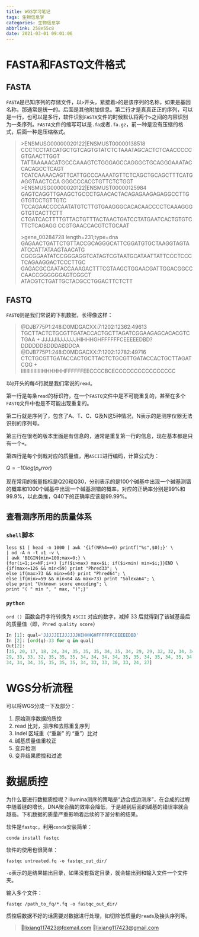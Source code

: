 ```yaml
---
title: WGS学习笔记
tags: 生物信息学
categories: 生物信息学
abbrlink: 258e55c8
date: 2021-03-01 09:01:06
---
```


# FASTA和FASTQ文件格式

## FASTA

`FASTA`是已知序列的存储文件，以`>`开头，<!-- more -->紧接着`>`的是该序列的名称，如果是基因名称，那通常是统一的。后面是其他附加信息。第二行才是真真正正的序列，可以是一行，也可以是多行，软件识别`FASTA`文件的时候默认将两个`>`之间的内容识别为一条序列。`FASTA`文件的缩写可以是`.fa`或者`.fa.gz`，前一种是没有压缩的格式，后面一种是压缩格式。

>\>ENSMUSG00000020122|ENSMUST00000138518
>CCCTCCTATCATGCTGTCAGTGTATCTCTAAATAGCACTCTCAACCCCCGTGAACTTGGT
>TATTAAAAACATGCCCAAAGTCTGGGAGCCAGGGCTGCAGGGAAATACCACAGCCTCAGT
>TCATCAAAACAGTTCATTGCCCAAAATGTTCTCAGCTGCAGCTTTCATGAGGTAACTCCA
>GGGCCCACCTGTTCTCTGGT
>\>ENSMUSG00000020122|ENSMUST00000125984
>GAGTCAGGTTGAAGCTGCCCTGAACACTACAGAGAAGAGAGGCCTTGGTGTCCTGTTGTC
>TCCAGAACCCCAATATGTCTTGTGAAGGGCACACAACCCCTCAAAGGGGTGTCACTTCTT
>CTGATCACTTTTGTTACTGTTTACTAACTGATCCTATGAATCACTGTGTCTTCTCAGAGG
>CCGTGAACCACGTCTGCAAT
>
>\>gene_00284728 length=231;type=dna
>GAGAACTGATTCTGTTACCGCAGGGCATTCGGATGTGCTAAGGTAGTAATCCATTATAAGTAACATG
>CGCGGAATATCCGGGAGGTCATAGTCGTAATGCATAATTATTCCCTCCCTCAGAAGGACTCCCTTGC
>GAGACGCCAATACCAAAGACTTTCGTAAGCTGGAACGATTGGACGGCCCAACCGGGGGGAGTCGGCT
>ATACGTCTGATTGCTACGCCTGGACTTCTCTT

## FASTQ

`FASTQ`则是我们常说的下机数据，长得像这样：

>@DJB775P1:248:D0MDGACXX:7:1202:12362:49613
>TGCTTACTCTGCGTTGATACCACTGCTTAGATCGGAAGAGCACACGTCTGAA
>+
>JJJJJIIJJJJJJHIHHHGHFFFFFFCEEEEEDBD?DDDDDDBDDDABDDCA
>@DJB775P1:248:D0MDGACXX:7:1202:12782:49716
>CTCTGCGTTGATACCACTGCTTACTCTGCGTTGATACCACTGCTTAGATCGG
>+
>IIIIIIIIIIIIIIIHHHHHHFFFFFFEECCCCBCECCCCCCCCCCCCCCCC

以`@`开头的每4行就是我们常说的`read`。

第一行是每条`read`的标识符，在一个`FASTQ`文件中是不可能重复的，甚至在多个`FASTQ`文件中也是不可能出现重复的。

第二行就是序列了，包含了A、T、C、G及N这5种情况，N表示的是测序仪器无法识别的序列号。

第三行在很老的版本里面是有信息的，通常是重复第一行的信息，现在基本都是只有一个`+`。

第四行是每个剑戟对应的质量值，用`ASCII`进行编码，计算公式为：

$Q = -10log(p_error)$

现在常用的衡量指标是Q20和Q30，分别表示的是100个碱基中出现一个碱基测错的概率和1000个碱基中出现一个碱基测错的概率，对应的正确率分别是99%和99.9%，以此类推，Q40下的正确率应该是99.99%。

## 查看测序所用的质量体系

### `shell`脚本

```shell
less $1 | head -n 1000 | awk '{if(NR%4==0) printf("%s",$0);}' \
| od -A n -t u1 -v \
| awk 'BEGIN{min=100;max=0;} \
{for(i=1;i<=NF;i++) {if($i>max) max=$i; if($i<min) min=$i;}}END \
{if(max<=126 && min<59) print "Phred33"; \
else if(max>73 && min>=64) print "Phred64"; \
else if(min>=59 && min<64 && max>73) print "Solexa64"; \
else print "Unknown score encoding"; \
print "( " min ", " max, ")";}'
```



### `python`

`ord () `函数会将字符转换为 `ASCII` 对应的数字，减掉 33 后就得到了该碱基最后的质量值（即，`Phred quality score`）

```python
In [1]: qual='JJJJJIIJJJJJJHIHHHGHFFFFFFCEEEEEDBD'
In [2]: [ord(q)-33 for q in qual]
Out[2]:
[35, 20, 17, 18, 24, 34, 35, 35, 35, 34, 35, 34, 29, 29, 32, 32, 34, 34, 33, 
29, 33, 33, 32, 35, 35, 35, 34, 34, 34, 34, 35, 35, 34, 35, 34, 35, 34, 35, 
34, 34, 34, 35, 35, 35, 35, 34, 33, 33, 30, 33, 24, 27]
```

# WGS分析流程

可以将WGS分成一下及部分：

1. 原始测序数据的质控
2. read 比对，排序和去除重复序列
3. Indel 区域重（“重新” 的 “重”）比对
4. 碱基质量值重校正
5. 变异检测
6. 变异结果质控和过滤

# 数据质控

为什么要进行数据质控呢？illumina测序的策略是“边合成边测序”，在合成的过程中随着链的增长，DNA聚合酶的效率会降低，于是越到后面的碱基的错误率就会越高。下机数据的质量严重影响着后续的下游分析的结果。

软件是`fastqc`，利用`conda`安装简单：

````shell
conda install fastqc
````

软件的使用也很简单：

```shell
fastqc untreated.fq -o fastqc_out_dir/
```

`-o`表示的是结果输出目录，如果没有指定目录，就会输出到和输入文件一个文件夹。

输入多个文件：

```shell
fastqc /path_to_fq/*.fq -o fastqc_out_dir/
```

质控后数据不好的话需要对数据进行处理，如切除低质量的`reads`及接头序列等。









>💌lixiang117423@foxmail.com
>💌lixiang117423@gmail.com

